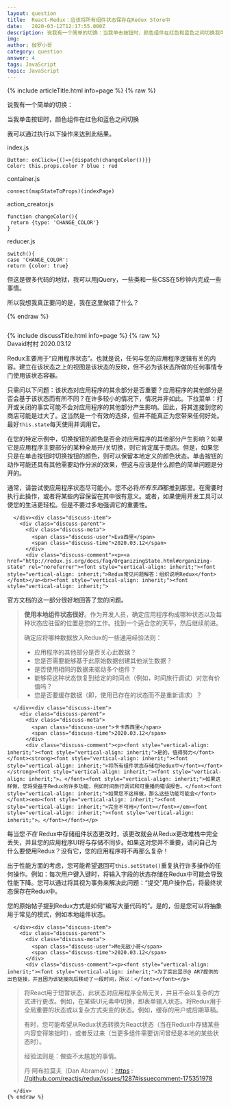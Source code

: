 ```yaml
---
layout: question
title:  React-Redux：应该将所有组件状态保存在Redux Store中
date:   2020-03-12T12:17:55.000Z
description: 说我有一个简单的切换：当我单击按钮时，颜色组件在红色和蓝色之间切换我可以通过执行以下操作来达到此结果。index.jsButton ...
img: 
author: 伽罗小哥
category: question
answer: 4
tags: JavaScript
topic: JavaScript
---
```

<div class="article-root">
  <div class="article">
    {% include articleTitle.html info=page %}
    {% raw %}
    <div class="article-content"><p><font style="vertical-align: inherit;"><font style="vertical-align: inherit;">说我有一个简单的切换：</font></font></p>

<p>
</p>

<p><font style="vertical-align: inherit;"><font style="vertical-align: inherit;">当我单击按钮时，颜色组件在红色和蓝色之间切换</font></font></p>

<p><font style="vertical-align: inherit;"><font style="vertical-align: inherit;">我可以通过执行以下操作来达到此结果。</font></font></p>

<p><font style="vertical-align: inherit;"><font style="vertical-align: inherit;">index.js</font></font></p>

<pre><code>Button: onClick={()=&gt;{dispatch(changeColor())}}<font></font>
Color: this.props.color ? blue : red<font></font>
</code></pre>

<p><font style="vertical-align: inherit;"><font style="vertical-align: inherit;">container.js</font></font></p>

<pre><code>connect(mapStateToProps)(indexPage)
</code></pre>

<p><font style="vertical-align: inherit;"><font style="vertical-align: inherit;">action_creator.js</font></font></p>

<pre><code>function changeColor(){<font></font>
 return {type: 'CHANGE_COLOR'}<font></font>
}<font></font>
</code></pre>

<p><font style="vertical-align: inherit;"><font style="vertical-align: inherit;">reducer.js</font></font></p>

<pre><code>switch(){<font></font>
case 'CHANGE_COLOR':<font></font>
return {color: true}<font></font>
</code></pre>

<p><font style="vertical-align: inherit;"><font style="vertical-align: inherit;">但这是很多代码的地狱，我可以用jQuery，一些类和一些CSS在5秒钟内完成一些事情。</font></font></p>

<p><font style="vertical-align: inherit;"><font style="vertical-align: inherit;">所以我想我真正要问的是，我在这里做错了什么？</font></font></p></div>
    {% endraw %}
  </div>
  <p style="height: 0;width:0;overflow: hidden;"> 第1305篇《React-Redux：应该将所有组件状态保存在Redux Store中》来自Winter(https://github.com/aiyld/aiyld.github.io)的站点</p>
  <div class="discuss-wrapper">
    {% include discussTitle.html info=page %}
    {% raw %}
    <div class="discuss-item">
        <div class="discuss-parent">
          <div class="discuss-meta">
            <span class="discuss-user">Davaid村村</span>
            <span class="discuss-time">2020.03.12</span>
          </div>
          <div class="discuss-comment"><p><font style="vertical-align: inherit;"><font style="vertical-align: inherit;">Redux主要用于“应用程序状态”。</font><font style="vertical-align: inherit;">也就是说，任何与您的应用程序逻辑有关的内容。</font><font style="vertical-align: inherit;">建立在该状态之上的视图是该状态的反映，但不必为该状态所做的任何事情专门使用该状态容器。</font></font></p>

<p><font style="vertical-align: inherit;"><font style="vertical-align: inherit;">只需问以下问题：该状态对应用程序的其余部分是否重要？</font><font style="vertical-align: inherit;">应用程序的其他部分是否会基于该状态而有所不同？</font><font style="vertical-align: inherit;">在许多较小的情况下，情况并非如此。</font><font style="vertical-align: inherit;">下拉菜单：打开或关闭的事实可能不会对应用程序的其他部分产生影响。</font><font style="vertical-align: inherit;">因此，将其连接到您的商店可能是过大了。</font><font style="vertical-align: inherit;">这当然是一个有效的选择，但并不能真正为您带来任何好处。</font><font style="vertical-align: inherit;">最好</font></font><code>this.state</code><font style="vertical-align: inherit;"><font style="vertical-align: inherit;">每天</font><font style="vertical-align: inherit;">使用</font><font style="vertical-align: inherit;">并调用它。</font></font></p>

<p><font style="vertical-align: inherit;"><font style="vertical-align: inherit;">在您的特定示例中，切换按钮的颜色是否会对应用程序的其他部分产生影响？</font><font style="vertical-align: inherit;">如果它是应用程序主要部分的某种全局开/关切换，则它肯定属于商店。</font><font style="vertical-align: inherit;">但是，如果您只是在单击按钮时切换按钮的颜色，则可以保留本地定义的颜色状态。</font><font style="vertical-align: inherit;">单击按钮的动作可能还具有其他需要动作分派的效果，但这与应该是什么颜色的简单问题是分开的。</font></font></p>

<p><font style="vertical-align: inherit;"><font style="vertical-align: inherit;">通常，请尝试使应用程序状态尽可能小。</font><font style="vertical-align: inherit;">您不必将</font></font><em><font style="vertical-align: inherit;"><font style="vertical-align: inherit;">所有东西</font></font></em><font style="vertical-align: inherit;"><font style="vertical-align: inherit;">都推</font><font style="vertical-align: inherit;">到那里。</font><font style="vertical-align: inherit;">在需要时执行此操作，或者将某些内容保留在其中很有意义。</font><font style="vertical-align: inherit;">或者，如果使用开发工具可以使您的生活更轻松。</font><font style="vertical-align: inherit;">但是不要过多地强调它的重要性。</font></font></p></div>
        </div>
        
      </div><div class="discuss-item">
        <div class="discuss-parent">
          <div class="discuss-meta">
            <span class="discuss-user">Eva西里</span>
            <span class="discuss-time">2020.03.12</span>
          </div>
          <div class="discuss-comment"><p><a href="http://redux.js.org/docs/faq/OrganizingState.html#organizing-state" rel="noreferrer"><font style="vertical-align: inherit;"><font style="vertical-align: inherit;">Redux常见问题解答：组织说明Redux</font></font></a><br><font style="vertical-align: inherit;"><font style="vertical-align: inherit;"> 
官方文档的这一部分很好地回答了您的问题。</font></font></p>

<blockquote>
  <p><strong><font style="vertical-align: inherit;"><font style="vertical-align: inherit;">使用本地组件状态很好</font></font></strong><font style="vertical-align: inherit;"><font style="vertical-align: inherit;">。</font><font style="vertical-align: inherit;">作为开发人员，确定应用程序构成哪种状态以及每种状态应驻留的位置是您的工作。</font><font style="vertical-align: inherit;">找到一个适合您的天平，然后继续前进。</font></font></p>
  
  <p><font style="vertical-align: inherit;"><font style="vertical-align: inherit;">确定应将哪种数据放入Redux的一些通用经验法则：</font></font></p>
  
  <ul>
  <li><font style="vertical-align: inherit;"><font style="vertical-align: inherit;">应用程序的其他部分是否关心此数据？ </font></font></li>
  <li><font style="vertical-align: inherit;"><font style="vertical-align: inherit;">您是否需要能够基于此原始数据创建其他派生数据？ </font></font></li>
  <li><font style="vertical-align: inherit;"><font style="vertical-align: inherit;">是否使用相同的数据来驱动多个组件？ </font></font></li>
  <li><font style="vertical-align: inherit;"><font style="vertical-align: inherit;">能够将这种状态恢复到给定的时间点（例如，时间旅行调试）对您有价值吗？ </font></font></li>
  <li><font style="vertical-align: inherit;"><font style="vertical-align: inherit;">您是否要缓存数据（即，使用已存在的状态而不是重新请求）？</font></font></li>
  </ul>
</blockquote></div>
        </div>
        
      </div><div class="discuss-item">
        <div class="discuss-parent">
          <div class="discuss-meta">
            <span class="discuss-user">卡卡西西里</span>
            <span class="discuss-time">2020.03.12</span>
          </div>
          <div class="discuss-comment"><p><font style="vertical-align: inherit;"><font style="vertical-align: inherit;">是的，值得努力</font></font><strong><font style="vertical-align: inherit;"><font style="vertical-align: inherit;">将所有组件状态存储在Redux中</font></font></strong><font style="vertical-align: inherit;"><font style="vertical-align: inherit;">。</font><font style="vertical-align: inherit;">如果这样做，您将受益于Redux的许多功能，例如时间旅行调试和可重播的错误报告。</font><font style="vertical-align: inherit;">如果您不这样做，那么这些功能可能会</font></font><em><font style="vertical-align: inherit;"><font style="vertical-align: inherit;">完全不可用</font></font></em><font style="vertical-align: inherit;"><font style="vertical-align: inherit;">。</font></font></p>

<p><font style="vertical-align: inherit;"><font style="vertical-align: inherit;">每当您</font></font><em><font style="vertical-align: inherit;"><font style="vertical-align: inherit;">不在</font></font></em><font style="vertical-align: inherit;"><font style="vertical-align: inherit;"> Redux中存储组件状态更改时，该更改就会从Redux更改堆栈中完全丢失，并且您的应用程序UI将与存储不同步。</font><font style="vertical-align: inherit;">如果这对您并不重要，请问自己为什么要使用Redux？</font><font style="vertical-align: inherit;">没有它，您的应用程序将不再那么复杂！</font></font></p>

<p><font style="vertical-align: inherit;"><font style="vertical-align: inherit;">出于性能方面的考虑，您可能希望退回可</font></font><code>this.setState()</code><font style="vertical-align: inherit;"><font style="vertical-align: inherit;">重复执行许多操作的任何操作。</font><font style="vertical-align: inherit;">例如：每次用户键入键时，将输入字段的状态存储在Redux中可能会导致性能下降。</font><font style="vertical-align: inherit;">您可以通过将其视为事务来解决此问题：“提交”用户操作后，将最终状态保存在Redux中。</font></font></p>

<p><font style="vertical-align: inherit;"><font style="vertical-align: inherit;">您的原始帖子提到Redux方式是如何“编写大量代码的”。</font><font style="vertical-align: inherit;">是的，但是您可以将抽象用于常见的模式，例如本地组件状态。</font></font></p></div>
        </div>
        
      </div><div class="discuss-item">
        <div class="discuss-parent">
          <div class="discuss-meta">
            <span class="discuss-user">Me无敌小哥</span>
            <span class="discuss-time">2020.03.12</span>
          </div>
          <div class="discuss-comment"><p><font style="vertical-align: inherit;"><font style="vertical-align: inherit;">为了突出显示@ AR7提供的出色链接，并且因为该链接向后移动了一段时间，所以：</font></font></p>

<blockquote>
  <p><font style="vertical-align: inherit;"><font style="vertical-align: inherit;">将React用于短暂状态，此状态对应用程序全局无关，并且不会以复杂的方式进行更改。</font><font style="vertical-align: inherit;">例如，在某些UI元素中切换，即表单输入状态。</font><font style="vertical-align: inherit;">将Redux用于全局重要的状态或以复杂方式突变的状态。</font><font style="vertical-align: inherit;">例如，缓存的用户或后期草稿。</font></font></p>
  
  <p><font style="vertical-align: inherit;"><font style="vertical-align: inherit;">有时，您可能希望从Redux状态转换为React状态（当在Redux中存储某些内容变得笨拙时），或者反过来（当更多组件需要访问曾经是本地的某些状态时）。</font></font></p>
  
  <p><font style="vertical-align: inherit;"><font style="vertical-align: inherit;">经验法则是：做些不太尴尬的事情。</font></font></p>
  
  <p><font style="vertical-align: inherit;"><font style="vertical-align: inherit;">丹·阿布拉莫夫（Dan Abramov）：</font><a href="https://github.com/reactjs/redux/issues/1287#issuecomment-175351978" rel="noreferrer"><font style="vertical-align: inherit;">https</font></a><font style="vertical-align: inherit;"> : </font></font><a href="https://github.com/reactjs/redux/issues/1287#issuecomment-175351978" rel="noreferrer"><font style="vertical-align: inherit;"><font style="vertical-align: inherit;">//github.com/reactjs/redux/issues/1287#issuecomment-175351978</font></font></a></p>
</blockquote></div>
        </div>
        
      </div>
    {% endraw %}
  </div>
<div>
